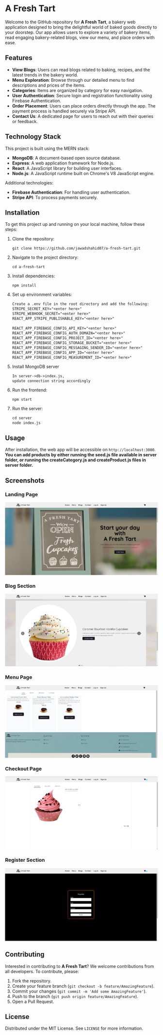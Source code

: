 # A Fresh Tart

Welcome to the GitHub repository for **A Fresh Tart**, a bakery web application designed to bring the delightful world of baked goods directly to your doorstep. Our app allows users to explore a variety of bakery items, read engaging bakery-related blogs, view our menu, and place orders with ease.

## Features

- **View Blogs**: Users can read blogs related to baking, recipes, and the latest trends in the bakery world.
- **Menu Exploration**: Browse through our detailed menu to find descriptions and prices of the items.
- **Categories**: Items are organized by category for easy navigation.
- **User Authentication**: Secure login and registration functionality using Firebase Authentication.
- **Order Placement**: Users can place orders directly through the app. The payment process is handled securely via Stripe API.
- **Contact Us**: A dedicated page for users to reach out with their queries or feedback.

## Technology Stack

This project is built using the MERN stack:
- **MongoDB**: A document-based open source database.
- **Express**: A web application framework for Node.js.
- **React**: A JavaScript library for building user interfaces.
- **Node.js**: A JavaScript runtime built on Chrome's V8 JavaScript engine.

Additional technologies:
- **Firebase Authentication**: For handling user authentication.
- **Stripe API**: To process payments securely.

## Installation

To get this project up and running on your local machine, follow these steps:

1. Clone the repository:
    ```
    git clone https://github.com/jawadshahid07/a-fresh-tart.git
    ```
2. Navigate to the project directory:
    ```
    cd a-fresh-tart
    ```
3. Install dependencies:
    ```
    npm install
    ```
4. Set up environment variables:
    ```
    Create a .env file in the root directory and add the following:
    STRIPE_SECRET_KEY="<enter here>"
    STRIPE_WEBHOOK_SECRET="<enter here>"
    REACT_APP_STRIPE_PUBLISHABLE_KEY="<enter here>"
    
    REACT_APP_FIREBASE_CONFIG_API_KEY="<enter here>"
    REACT_APP_FIREBASE_CONFIG_AUTH_DOMAIN="<enter here>"
    REACT_APP_FIREBASE_CONFIG_PROJECT_ID="<enter here>"
    REACT_APP_FIREBASE_CONFIG_STORAGE_BUCKET="<enter here>"
    REACT_APP_FIREBASE_CONFIG_MESSAGING_SENDER_ID="<enter here>"
    REACT_APP_FIREBASE_CONFIG_APP_ID="<enter here>"
    REACT_APP_FIREBASE_CONFIG_MEASUREMENT_ID="<enter here>"
    ```
5. Install MongoDB server
   ```
   In server->db->index.js,
   update connection string accordingly
   ```

5. Run the frontend: 
    ```
    npm start
    ```
6. Run the server:
   ```
   cd server
   node index.js
   ```

## Usage

After installation, the web app will be accessible on `http://localhost:3000`.
**You can add products by either running the seed.js file available in server folder, or running the createCategory.js and createProduct.js files in server folder.**

## Screenshots

### Landing Page
![Landing Page](screenshots/landing.png "Landing Page")

### Blog Section
![Blog Section](screenshots/blogs.png "Blog Section")

### Menu Page
![Menu Page](screenshots/menu.png "Menu Page")

### Checkout Page
![Checkout Page](screenshots/checkout.png "Checkout Page")

### Register Section
![Register Section](screenshots/signup.png "Register Section")

## Contributing

Interested in contributing to **A Fresh Tart**? We welcome contributions from all developers. To contribute, please:
1. Fork the repository.
2. Create your feature branch (`git checkout -b feature/AmazingFeature`).
3. Commit your changes (`git commit -m 'Add some AmazingFeature'`).
4. Push to the branch (`git push origin feature/AmazingFeature`).
5. Open a Pull Request.

## License

Distributed under the MIT License. See `LICENSE` for more information.
